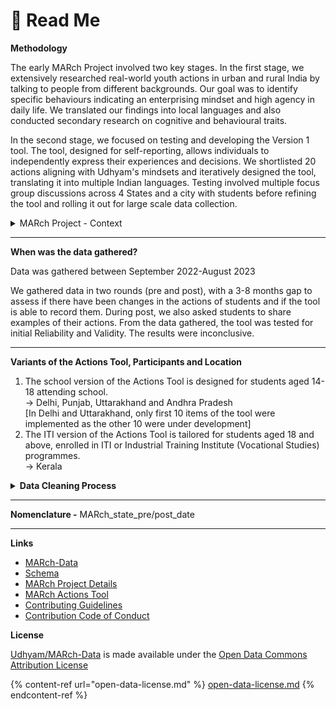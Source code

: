 # 🧵 Read Me

**Methodology**

The early MARch Project involved two key stages. In the first stage, we extensively researched real-world youth actions in urban and rural India by talking to people from different backgrounds. Our goal was to identify specific behaviours indicating an enterprising mindset and high agency in daily life. We translated our findings into local languages and also conducted secondary research on cognitive and behavioural traits.&#x20;

In the second stage, we focused on testing and developing the Version 1 tool. The tool, designed for self-reporting, allows individuals to independently express their experiences and decisions. We shortlisted 20 actions aligning with Udhyam's mindsets and iteratively designed the tool, translating it into multiple Indian languages. Testing involved multiple focus group discussions across 4 States and a city with students before refining the tool and rolling it out for large scale data collection.

<details>

<summary>MARch Project - Context</summary>

* The Mindsets Action Research \[MARch] project aims to define and convincingly measure what youth are able to “do” in the real-world – encompassing the dimensions of mindsets, knowledge and skills.
* [Udhyam Learning Foundation](https://udhyam.org/), an Indian Education NGO, developed the MARch Actions Tool (Version 1) - a 20-item, engaging, self-reported, and learner-centric questionnaire that helps measure youth real world actions.&#x20;
* It uses Udhyam’s mindsets of grit, trying new things, self-awareness and independent decision-making as an underlying framework.&#x20;
* We gathered data on the tool from 70,000+ students across India - Delhi, Punjab, Uttarakhand, Andhra Pradesh, and Kerala. The tool has been available in 4 Indian languages - Malayalam, Telugu, Hindi and Punjabi.
* The MARch Project is a work in Progress.
* [Click here](https://udhyam.gitbook.io/march-project/) to learn more about MARch Project, access the Action Tools, share feedback or explore collaborations.
* [MARch Project ](https://udhyam.gitbook.io/march/)© 2023 by [Udhyam Learning Foundation ](https://udhyam.org/)is licensed under [Attribution 4.0 International ](http://creativecommons.org/licenses/by/4.0/?ref=chooser-v1)

</details>

***

**When was the data gathered?**

Data was gathered between September 2022-August 2023

We gathered data in two rounds (pre and post), with a 3-8 months gap to assess if there have been changes in the actions of students and if the tool is able to record them. During post, we also asked students to share examples of their actions. From the data gathered, the tool was tested for initial Reliability and Validity. The results were inconclusive.

***

**Variants of the Actions Tool, Participants and Location**

1. The school version of the Actions Tool is designed for students aged 14-18 attending school. \
   \-> Delhi, Punjab, Uttarakhand and Andhra Pradesh \
   \[In Delhi and Uttarakhand, only first 10 items of the tool were implemented as the other 10 were under development]&#x20;
2. The ITI version of the Actions Tool is tailored for students aged 18 and above, enrolled in ITI or Industrial Training Institute (Vocational Studies) programmes.\
   \-> Kerala

<details>

<summary><strong>Data Cleaning Process</strong></summary>

* We have ensured to follow all standard ethical data collection and storing guidelines.
* Data was collected using an enterprise data collection application, Alchemer.
* Data gathered was stored in Google sheets and Udhyam’s internal database.
* Data was cleaned to remove any identifiers such as name, school / ITI name, among others.
* We have excluded qualitative data obtained from certain respondents who were asked to provide examples of specific actions taken. This exclusion is implemented to prioritise safety.

</details>

***

**Nomenclature -** MARch\_state\_pre/post\_date

***

**Links**

* [MARch-Data](https://github.com/udhyam/march-data)
* [Schema](https://docs.google.com/spreadsheets/d/1Uzr13blWG1uKCp3m9FLsqbf0BHNP74L-2sSJFHhX-9c/edit?usp=sharing)
* [MARch Project Details](https://udhyam.gitbook.io/march/)
* [MARch Actions Tool](https://udhyam.gitbook.io/march/tool-version-1/actions-tool/download-the-actions-tool)
* [Contributing Guidelines](../contributing-guidelines/)
* [Contribution Code of Conduct](../contributing-guidelines/contributor-covenant-code-of-conduct.md)

**License**

[Udhyam/MARch-Data](https://github.com/udhyam/march-data) is made available under the [Open Data Commons Attribution License](https://opendatacommons.org/licenses/by/1-0/)

{% content-ref url="open-data-license.md" %}
[open-data-license.md](open-data-license.md)
{% endcontent-ref %}
